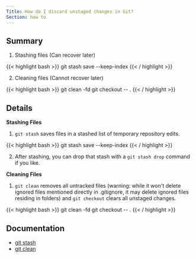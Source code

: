 ```yaml
---
Title: How do I discard unstaged changes in Git?
Section: how to
---
```


## Summary

1. Stashing files (Can recover later)

{{< highlight bash >}}
git stash save --keep-index
{{< / highlight >}}

2. Cleaning files (Cannot recover later)

{{< highlight bash >}}
git clean -fd
git checkout -- .
{{< / highlight >}}

## Details

**Stashing Files**

1. `git stash` saves files in a stashed list of temporary repository edits.

{{< highlight bash >}}
git stash save --keep-index
{{< / highlight >}}

2. After stashing, you can drop that stash with a `git stash drop` command if you like.

**Cleaning Files**

1. `git clean` removes all untracked files (warning: while it won't delete ignored files mentioned directly in .gitignore, it may delete ignored files residing in folders) and `git checkout` clears all unstaged changes.

{{< highlight bash >}}
git clean -fd
git checkout -- .
{{< / highlight >}}

## Documentation

- [git stash](/documentation/latest/git-stash/)
- [git clean](/documentation/latest/git-clean/)
